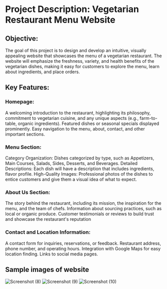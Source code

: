 # Project Description: Vegetarian Restaurant Menu Website

## Objective:
The goal of this project is to design and develop an intuitive, visually appealing website that showcases the menu of a vegetarian restaurant. The website will emphasize the freshness, variety, and health benefits of the vegetarian dishes, making it easy for customers to explore the menu, learn about ingredients, and place orders.

## Key Features:

### Homepage:
A welcoming introduction to the restaurant, highlighting its philosophy, commitment to vegetarian cuisine, and any unique aspects (e.g., farm-to-table, organic ingredients).
Featured dishes or seasonal specials displayed prominently.
Easy navigation to the menu, about, contact, and other important sections.

### Menu Section:
Category Organization: Dishes categorized by type, such as Appetizers, Main Courses, Salads, Sides, Desserts, and Beverages.
Detailed Descriptions: Each dish will have a description that includes ingredients, flavor profile.
High-Quality Images: Professional photos of the dishes to entice customers and give them a visual idea of what to expect.

### About Us Section:
The story behind the restaurant, including its mission, the inspiration for the menu, and the team of chefs.
Information about sourcing practices, such as local or organic produce.
Customer testimonials or reviews to build trust and showcase the restaurant's reputation

### Contact and Location Information:
A contact form for inquiries, reservations, or feedback.
Restaurant address, phone number, and operating hours.
Integration with Google Maps for easy location finding.
Links to social media pages.

## Sample images of website
![Screenshot (8)](https://github.com/user-attachments/assets/0597baf2-8296-44c6-8b66-bc2e2ec46b50)
![Screenshot (9)](https://github.com/user-attachments/assets/4dd95193-8c7f-4a19-a4fe-ebe65472557a)
![Screenshot (10)](https://github.com/user-attachments/assets/eb9a4c29-92fc-4cea-844a-249b2d50280e)

